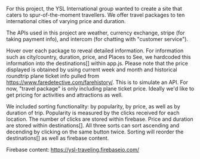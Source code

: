 For this project, the YSL International group wanted to create a site that caters to spur-of-the-moment travellers.  We offer travel packages to ten international cities of varying price and duration.

The APIs used in this project are weather, currency exchange, stripe (for taking payment info), and intercom (for chatting with "customer service").

Hover over each package to reveal detailed information.  For information such as city/country, duration, price, and Places to See, we hardcoded this information into the destinations[] within app.js.  Please note that the price displayed is obtained by using current week and month and historical roundtrip plane ticket info pulled from https://www.faredetective.com/farehistory/.  This is to simulate an API.  For now, "travel package" is only including plane ticket price.  Ideally we'd like to get pricing for activities and attractions as well.

We included sorting functionality: by popularity, by price, as well as by duration of trip. Popularity is measured by the clicks received for each location.  The number of clicks are stored within firebase. Price and duration are stored within destinations[]. All three sorts can sort ascending and decending by clicking on the same button twice.  Sorting will reorder the destinations[] as well as firebase content.

Firebase content: https://ysl-traveling.firebaseio.com/
